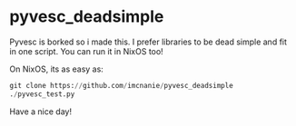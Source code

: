 # pyvesc_deadsimple
Pyvesc is borked so i made this. I prefer libraries to be dead simple and fit in one script. You can run it in NixOS too!

On NixOS, its as easy as:
```python
git clone https://github.com/imcnanie/pyvesc_deadsimple
./pyvesc_test.py
```

Have a nice day!
